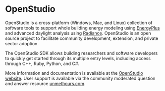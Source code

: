OpenStudio
==========

OpenStudio is a cross-platform (Windows, Mac, and Linux) collection of software tools to support whole building energy modeling using [EnergyPlus](https://github.com/NREL/EnergyPlus) and advanced daylight analysis using [Radiance](https://github.com/NREL/Radiance/).  OpenStudio is an open source project to facilitate community development, extension, and private sector adoption.

The OpenStudio SDK allows building researchers and software developers to quickly get started through its multiple entry levels, including access through C++, Ruby, Python, and C#.

More information and documentation is available at the [OpenStudio website](https://www.openstudio.net/). User support is available via the community moderated question and answer resource [unmethours.com](https://unmethours.com/questions/).
